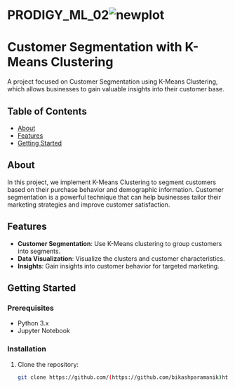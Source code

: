 # PRODIGY_ML_02![newplot](https://github.com/bikashparamanik/PRODIGY_ML_02/assets/118504748/520d8793-576a-4266-85f1-20290ebca0f1)
# Customer Segmentation with K-Means Clustering

A project focused on Customer Segmentation using K-Means Clustering, which allows businesses to gain valuable insights into their customer base.

## Table of Contents

- [About](#about)
- [Features](#features)
- [Getting Started](#getting-started)

## About

In this project, we implement K-Means Clustering to segment customers based on their purchase behavior and demographic information. Customer segmentation is a powerful technique that can help businesses tailor their marketing strategies and improve customer satisfaction.

## Features

- **Customer Segmentation**: Use K-Means clustering to group customers into segments.
- **Data Visualization**: Visualize the clusters and customer characteristics.
- **Insights**: Gain insights into customer behavior for targeted marketing.

## Getting Started

### Prerequisites

- Python 3.x
- Jupyter Notebook

### Installation

1. Clone the repository:

   ```sh
   git clone https://github.com/(https://github.com/bikashparamanik)https://github.com/bikashparamanik/PRODIGY_ML/02.git
